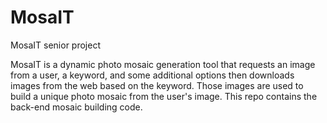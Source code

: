 # MosaIT
MosaIT senior project

MosaIT is a dynamic photo mosaic generation tool that requests an image from a user, a keyword, and some additional options
then downloads images from the web based on the keyword. Those images are used to build a unique photo mosaic from the user's
image. This repo contains the back-end mosaic building code.
